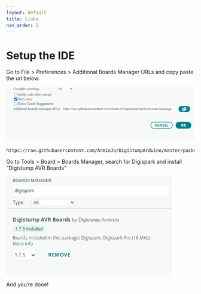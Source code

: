```yaml
---
layout: default
title: Links
nav_order: 3
---
```

# Setup the IDE

Go to File > Preferences > Additional Boards Manager URLs and copy paste the url below.

![Preferences menu](images/preferences.png)

```
https://raw.githubusercontent.com/ArminJo/DigistumpArduino/master/package_digistump_index.json
```

Go to Tools > Board > Boards Manager, ​search for Digispark and install “Digistump AVR Boards”​

![Boards Manager menu](images/boardsmanager.png)

And you’re done!​
